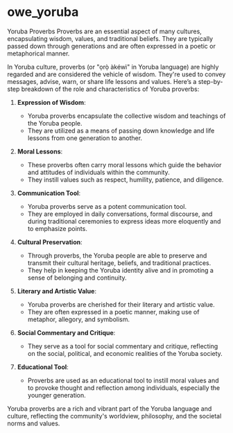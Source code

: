# owe_yoruba
Yoruba Proverbs
Proverbs are an essential aspect of many cultures, encapsulating wisdom, values, and traditional beliefs. They are typically passed down through generations and are often expressed in a poetic or metaphorical manner.

In Yoruba culture, proverbs (or "ọrọ̀ àkéwì" in Yoruba language) are highly regarded and are considered the vehicle of wisdom. They're used to convey messages, advise, warn, or share life lessons and values. Here’s a step-by-step breakdown of the role and characteristics of Yoruba proverbs:

1. **Expression of Wisdom**:
   - Yoruba proverbs encapsulate the collective wisdom and teachings of the Yoruba people.
   - They are utilized as a means of passing down knowledge and life lessons from one generation to another.

2. **Moral Lessons**:
   - These proverbs often carry moral lessons which guide the behavior and attitudes of individuals within the community.
   - They instill values such as respect, humility, patience, and diligence.

3. **Communication Tool**:
   - Yoruba proverbs serve as a potent communication tool.
   - They are employed in daily conversations, formal discourse, and during traditional ceremonies to express ideas more eloquently and to emphasize points.

4. **Cultural Preservation**:
   - Through proverbs, the Yoruba people are able to preserve and transmit their cultural heritage, beliefs, and traditional practices.
   - They help in keeping the Yoruba identity alive and in promoting a sense of belonging and continuity.

5. **Literary and Artistic Value**:
   - Yoruba proverbs are cherished for their literary and artistic value.
   - They are often expressed in a poetic manner, making use of metaphor, allegory, and symbolism.

6. **Social Commentary and Critique**:
   - They serve as a tool for social commentary and critique, reflecting on the social, political, and economic realities of the Yoruba society.

7. **Educational Tool**:
   - Proverbs are used as an educational tool to instill moral values and to provoke thought and reflection among individuals, especially the younger generation.

Yoruba proverbs are a rich and vibrant part of the Yoruba language and culture, reflecting the community's worldview, philosophy, and the societal norms and values.
